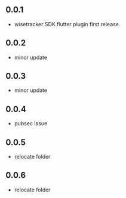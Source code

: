 ## 0.0.1

* wisetracker SDK flutter plugin first release.

## 0.0.2

* minor update

## 0.0.3

* minor update

## 0.0.4

* pubsec issue

## 0.0.5
* relocate folder

## 0.0.6
* relocate folder


